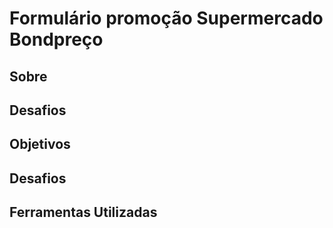 # Formulário promoção Supermercado Bondpreço

## Sobre

## Desafios

## Objetivos

## Desafios

## Ferramentas Utilizadas
 
